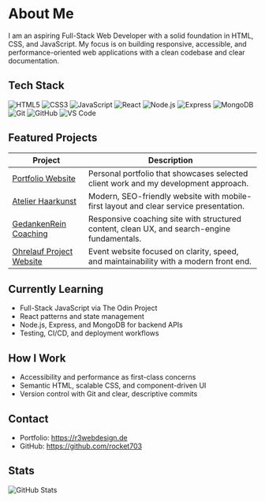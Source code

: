 # About Me

I am an aspiring Full-Stack Web Developer with a solid foundation in HTML, CSS, and JavaScript.
My focus is on building responsive, accessible, and performance-oriented web applications with a clean codebase and clear documentation.

## Tech Stack

![HTML5](https://img.shields.io/badge/HTML5-E34F26?style=flat&logo=html5&logoColor=white)
![CSS3](https://img.shields.io/badge/CSS3-1572B6?style=flat&logo=css3&logoColor=white)
![JavaScript](https://img.shields.io/badge/JavaScript-F7DF1E?style=flat&logo=javascript&logoColor=black)
![React](https://img.shields.io/badge/React-20232A?style=flat&logo=react&logoColor=61DAFB)
![Node.js](https://img.shields.io/badge/Node.js-339933?style=flat&logo=nodedotjs&logoColor=white)
![Express](https://img.shields.io/badge/Express-000000?style=flat&logo=express&logoColor=white)
![MongoDB](https://img.shields.io/badge/MongoDB-4EA94B?style=flat&logo=mongodb&logoColor=white)
![Git](https://img.shields.io/badge/Git-F05032?style=flat&logo=git&logoColor=white)
![GitHub](https://img.shields.io/badge/GitHub-181717?style=flat&logo=github&logoColor=white)
![VS Code](https://img.shields.io/badge/VS%20Code-007ACC?style=flat&logo=visualstudiocode&logoColor=white)

## Featured Projects

| Project | Description |
|---|---|
| [Portfolio Website](https://r3webdesign.de) | Personal portfolio that showcases selected client work and my development approach. |
| [Atelier Haarkunst](https://r3webdesign.de/projekt-1.html) | Modern, SEO-friendly website with mobile-first layout and clear service presentation. |
| [GedankenRein Coaching](https://r3webdesign.de/projekt-2.html) | Responsive coaching site with structured content, clean UX, and search-engine fundamentals. |
| [Ohrelauf Project Website](https://r3webdesign.de/projekt-3.html) | Event website focused on clarity, speed, and maintainability with a modern front end. |

## Currently Learning

- Full-Stack JavaScript via The Odin Project  
- React patterns and state management  
- Node.js, Express, and MongoDB for backend APIs  
- Testing, CI/CD, and deployment workflows

## How I Work

- Accessibility and performance as first-class concerns  
- Semantic HTML, scalable CSS, and component-driven UI  
- Version control with Git and clear, descriptive commits

## Contact

- Portfolio: https://r3webdesign.de  
- GitHub: https://github.com/rocket703

## Stats

![GitHub Stats](https://github-readme-stats.vercel.app/api?username=rocket703&show_icons=true)
